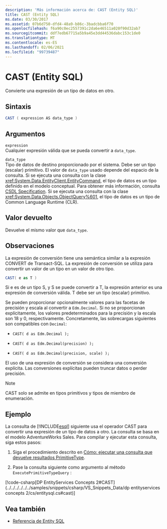 ```yaml
---
description: 'Más información acerca de: CAST (Entity SQL)'
title: CAST (Entity SQL)
ms.date: 03/30/2017
ms.assetid: 07b6d750-dfd4-48a9-b86c-3badcbba6f70
ms.openlocfilehash: f6a90c0ec2557391c2da6e46511a020f90d32ab7
ms.sourcegitcommit: ddf7edb67715a5b9a45e3dd44536dabc153c1de0
ms.translationtype: MT
ms.contentlocale: es-ES
ms.lasthandoff: 02/06/2021
ms.locfileid: "99739487"
---
```

# <a name="cast-entity-sql"></a>CAST (Entity SQL)

Convierte una expresión de un tipo de datos en otro.  
  
## <a name="syntax"></a>Sintaxis  
  
```csharp
CAST ( expression AS data_type )  
```  
  
## <a name="arguments"></a>Argumentos  

 `expression`  
 Cualquier expresión válida que se pueda convertir a `data_type`.  
  
 `data_type`  
 Tipo de datos de destino proporcionado por el sistema. Debe ser un tipo (escalar) primitivo. El valor de `data_type` usado depende del espacio de la consulta. Si se ejecuta una consulta con la clase <xref:System.Data.EntityClient.EntityCommand>, el tipo de datos es un tipo definido en el modelo conceptual. Para obtener más información, consulta [CSDL Specification](/ef/ef6/modeling/designer/advanced/edmx/csdl-spec). Si se ejecuta una consulta con la clase <xref:System.Data.Objects.ObjectQuery%601>, el tipo de datos es un tipo de Common Language Runtime (CLR).  
  
## <a name="return-value"></a>Valor devuelto  

 Devuelve el mismo valor que `data_type`.  
  
## <a name="remarks"></a>Observaciones  

 La expresión de conversión tiene una semántica similar a la expresión CONVERT de Transact-SQL. La expresión de conversión se utiliza para convertir un valor de un tipo en un valor de otro tipo.  
  
```csharp
CAST( e as T )  
```  
  
 Si e es de un tipo S, y S se puede convertir a T, la expresión anterior es una expresión de conversión válida. T debe ser un tipo (escalar) primitivo.  
  
 Se pueden proporcionar opcionalmente valores para las facetas de precisión y escala al convertir a `Edm.Decimal`. Si no se proporcionan explícitamente, los valores predeterminados para la precisión y la escala son 18 y 0, respectivamente. Concretamente, las sobrecargas siguientes son compatibles con `Decimal`:  
  
- `CAST( d as Edm.Decimal );`  
  
- `CAST( d as Edm.Decimal(precision) );`  
  
- `CAST( d as Edm.Decimal(precision, scale) );`  
  
 El uso de una expresión de conversión se considera una conversión explícita. Las conversiones explícitas pueden truncar datos o perder precisión.  
  
> [!NOTE]
> CAST solo se admite en tipos primitivos y tipos de miembro de enumeración.  
  
## <a name="example"></a>Ejemplo  

 La consulta de [!INCLUDE[esql](../../../../../../includes/esql-md.md)] siguiente usa el operador CAST para convertir una expresión de un tipo de datos a otro. La consulta se basa en el modelo AdventureWorks Sales. Para compilar y ejecutar esta consulta, siga estos pasos:  
  
1. Siga el procedimiento descrito en [Cómo: ejecutar una consulta que devuelve resultados PrimitiveType](../how-to-execute-a-query-that-returns-primitivetype-results.md).  
  
2. Pase la consulta siguiente como argumento al método `ExecutePrimitiveTypeQuery` :  
  
 [!code-csharp[DP EntityServices Concepts 2#CAST](../../../../../../samples/snippets/csharp/VS_Snippets_Data/dp entityservices concepts 2/cs/entitysql.cs#cast)]  
  
## <a name="see-also"></a>Vea también

- [Referencia de Entity SQL](entity-sql-reference.md)
